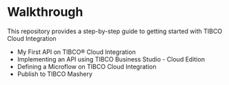 # Walkthrough
This repository provides a step-by-step guide to getting started with TIBCO Cloud Integration
* My First API on TIBCO® Cloud Integration
* Implementing an API using TIBCO Business Studio - Cloud Edition
* Defining a Microflow on TIBCO Cloud Integration
* Publish to TIBCO Mashery
